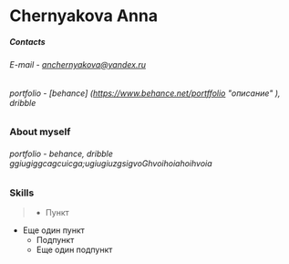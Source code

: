 # Chernyakova Anna
##### Contacts
###### E-mail - anchernyakova@yandex.ru
###### portfolio - [behance] (https://www.behance.net/portffolio "описание" ), dribble
### About myself
###### portfolio - behance, dribble ggiugiggcagcuicga;ugiugiuzgsigvoGhvoihoiahoihvoia


### Skills
> * Пункт
 * Еще один пункт
   * Подпункт
   * Еще один подпункт

